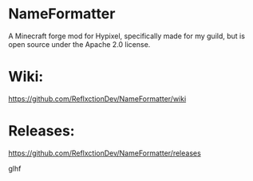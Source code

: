 # NameFormatter
A Minecraft forge mod for Hypixel, specifically made for my guild, but is open source under the Apache 2.0 license.

# Wiki:
https://github.com/ReflxctionDev/NameFormatter/wiki

# Releases:
https://github.com/ReflxctionDev/NameFormatter/releases

glhf
